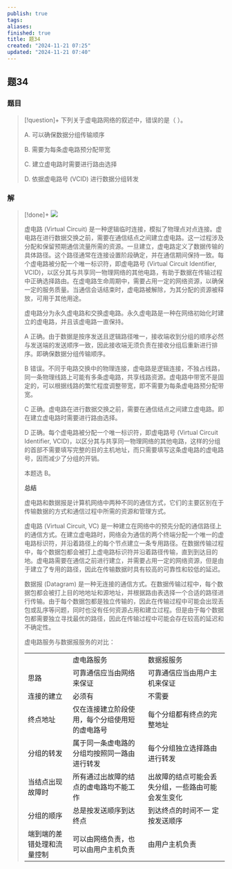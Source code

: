 ```yaml
---
publish: true
tags: 
aliases: 
finished: true
title: 题34
created: "2024-11-21 07:25"
updated: "2024-11-21 07:40"
---
```

## 题34
### 题目
> [!question]+
> 下列关于虚电路网络的叙述中，错误的是（ ）。
> 
> A. 可以确保数据分组传输顺序
> 
> B. 需要为每条虚电路预分配带宽
> 
> C. 建立虚电路时需要进行路由选择
> 
> D. 依据虚电路号 (VCID) 进行数据分组转发
### 解
> [!done]+
> ![](https://picx.zhimg.com/v2-08d4b209ea96bb13754583d99fd8baab_r.jpg)
> 
> 虚电路 (Virtual Circuit) 是一种逻辑临时连接，模拟了物理点对点连接。虚电路在进行数据交换之前，需要在通信结点之间建立虚电路。这一过程涉及分配和保留预期通信流量所需的资源。一旦建立，虚电路定义了数据传输的具体路径。这个路径通常在连接设置阶段确定，并在通信期间保持一致。每个虚电路被分配一个唯一标识符，即虚电路号 (Virtual Circuit Identifier, VCID)，以区分其与共享同一物理网络的其他电路，有助于数据在传输过程中正确选择路由。在虚电路生命周期中，需要占用一定的网络资源，以确保一定的服务质量。当通信会话结束时，虚电路被解除，为其分配的资源被释放，可用于其他用途。
> 
> 虚电路分为永久虚电路和交换虚电路。永久虚电路是一种在网络初始化时建立的虚电路，并且该虚电路一直保持。
> 
> A 正确。由于数据是按序发送且逻辑路径唯一，接收端收到分组的顺序必然与发送端的发送顺序一致，因此接收端无须负责在接收分组后重新进行排序。即确保数据分组传输顺序。
> 
> B 错误。不同于电路交换中的物理连接，虚电路是逻辑连接，不独占线路，同一条物理线路上可能有多条虚电路，共享线路资源。虚电路中带宽不是固定的，可以根据线路的繁忙程度调整带宽，即不需要为每条虚电路预分配带宽。
> 
> C 正确。虚电路在进行数据交换之前，需要在通信结点之间建立虚电路。即在建立虚电路时需要进行路由选择。
> 
> D 正确。每个虚电路被分配一个唯一标识符，即虚电路号 (Virtual Circuit Identifier, VCID)，以区分其与共享同一物理网络的其他电路，这样的分组的首部不需要填写完整的目的主机地址，而只需要填写这条虚电路的虚电路号，因而减少了分组的开销。
> 
> 本题选 B。
> 
> **总结**
> 
> 虚电路和数据报是计算机网络中两种不同的通信方式，它们的主要区别在于传输数据的方式和通信过程中所需的资源和管理方式。
> 
> 虚电路 (Virtual Circuit, VC) 是一种建立在网络中的预先分配的通信路径上的通信方式。在建立虚电路时，网络会为通信的两个终端分配一个唯一的虚电路标识符，并沿着路径上的每个节点建立一条专用路径。在数据传输过程中，每个数据包都会被打上虚电路标识符并沿着路径传输，直到到达目的地。虚电路需要在通信之前进行建立，并需要占用一定的网络资源，但是由于建立了专用的路径，因此在传输数据时具有较高的可靠性和较低的延迟。
> 
> 数据报 (Datagram) 是一种无连接的通信方式。在数据传输过程中，每个数据包都会被打上目的地地址和源地址，并根据路由表选择一个合适的路径进行传输。由于每个数据包都是独立传输的，因此在传输过程中可能会出现丢包或乱序等问题，同时也没有任何资源占用和建立过程。但是由于每个数据包都需要独立寻找最优的路径，因此在传输过程中可能会存在较高的延迟和不确定性。
> 
> 虚电路服务与数据报服务的对比：
> 
> <table data-draft-node="block" data-draft-type="table" data-size="normal" data-row-style="normal"><tbody><tr><td></td><td>虚电路服务</td><td>数据报服务</td></tr><tr><td>思路</td><td>可靠通信应当由网络来保证</td><td>可靠通信应当由用户主机来保证</td></tr><tr><td>连接的建立</td><td>必须有</td><td>不需要</td></tr><tr><td>终点地址</td><td>仅在连接建立阶段使用，每个分组使用短的虚电路号</td><td>每个分组都有终点的完整地址</td></tr><tr><td>分组的转发</td><td>属于同一条虚电路的分组均按照同一路由进行转发</td><td>每个分组独立选择路由进行转发</td></tr><tr><td>当结点出现故障时</td><td>所有通过出故障的结点的虚电路均不能工作</td><td>出故障的结点可能会丢失分组，一些路由可能会发生变化</td></tr><tr><td>分组的顺序</td><td>总是按发送顺序到达终点</td><td>到达终点的时间不一 定按发送顺序</td></tr><tr><td>端到端的差错处理和流量控制</td><td>可以由网络负责，也可以由用户主机负责</td><td>由用户主机负责</td></tr></tbody></table>